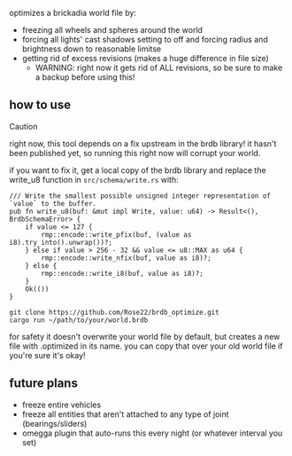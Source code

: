 optimizes a brickadia world file by:

- freezing all wheels and spheres around the world
- forcing all lights' cast shadows setting to off and forcing radius and brightness down to reasonable limitse
- getting rid of excess revisions (makes a huge difference in file size)
    - WARNING: right now it gets rid of ALL revisions, so be sure to make a backup before using this!

## how to use
> [!CAUTION]
> right now, this tool depends on a fix upstream in the brdb library!
> it hasn't been published yet, so running this right now will corrupt your world.
>
> if you want to fix it, get a local copy of the brdb library and replace the write_u8 function in `src/schema/write.rs` with:
```
/// Write the smallest possible unsigned integer representation of `value` to the buffer.
pub fn write_u8(buf: &mut impl Write, value: u64) -> Result<(), BrdbSchemaError> {
    if value <= 127 {
        rmp::encode::write_pfix(buf, (value as i8).try_into().unwrap())?;
    } else if value > 256 - 32 && value <= u8::MAX as u64 {
        rmp::encode::write_nfix(buf, value as i8)?;
    } else {
        rmp::encode::write_i8(buf, value as i8)?;
    }
    Ok(())
}
```

```
git clone https://github.com/Rose22/brdb_optimize.git
cargo run ~/path/to/your/world.brdb
```

for safety it doesn't overwrite your world file by default, but creates a new file with .optimized in its name. you can copy that over your old world file if you're sure it's okay!

## future plans
- freeze entire vehicles
- freeze all entities that aren't attached to any type of joint (bearings/sliders)
- omegga plugin that auto-runs this every night (or whatever interval you set)

